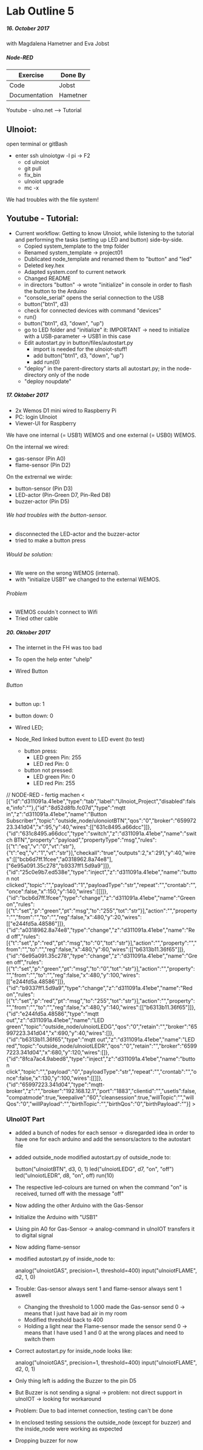 # Lab Outline 5
##### 16. October 2017
with Magdalena Hametner and Eva Jobst

##### Node-RED

| Exercise                | Done By           |
|----------               |-------------      |
| Code                    | Jobst             |
| Documentation           | Hametner          |

Youtube - ulno.net --> Tutorial

## Ulnoiot:
open terminal or gitBash
- enter ssh ulnoiotgw -l pi -> F2
  - cd ulnoiot
  - git pull
  - fix_bin
  - ulnoiot upgrade
  - mc -x

 We had troubles with the file system!

## Youtube - Tutorial:
- Current workflow: Getting to know Ulnoiot, while listening to the tutorial and performing the tasks (setting up LED and button) side-by-side.
  - Copied system_template to the tmp folder
  - Renamed system_template -> project01
  - Dublicated node_template and renamed them to "button" and "led"
  - Deleted key.hex
  - Adapted system.conf to current network
  - Changed README
  - in directors "button" -> wrote "initialize" in console in order to flash the button to the Arduino
  - "console_serial" opens the serial connection to the USB
  - button("btn1", d3)
  - check for connected devices with command "devices"
  - run()
  - button("btn1", d3, "down", "up")
  - go to LED folder and "initialize" it: IMPORTANT -> need to initialize with a USB-parameter -> USB1 in this case
  - Edit autostart.py in button/files/autostart.py
    - import is needed for the ulnoiot-stuff!
    - add button("btn1", d3, "down", "up")
    - add run(0)
  - "deploy" in the parent-directory starts all autostart.py; in the node-directory only of the node
  - "deploy noupdate"

##### 17. Oktober 2017
- 2x Wemos D1 mini wired to Raspberry Pi
- PC: login Ulnoiot
- Viewer-UI for Raspberry

We have one internal (= USB1) WEMOS and one external (= USB0) WEMOS.

On the internal we wired: <kurzes Kabel>
- gas-sensor (Pin A0)
- flame-sensor (Pin D2)

On the extrernal we wirde: <langes Kabel>
- button-sensor (Pin D3)
- LED-actor (Pin-Green D7, Pin-Red D8)
- buzzer-actor (Pin D5)

###### We had troubles with the button-sensor.
- disconnected the LED-actor and the buzzer-actor
- tried to make a button press

###### Would be solution:
- We were on the wrong WEMOS (internal).
- with "initialize USB1" we changed to the external WEMOS.

###### Problem
- WEMOS couldn´t connect to Wifi
- Tried other cable

##### 20. Oktober 2017
- The internet in the FH was too bad
- To open the help enter "uhelp"


- Wired Button

###### Button
- button up: 1
- button down: 0

- Wired LED;
- Node_Red linked button event to LED event (to test)
  - button press:
    - LED green Pin: 255
    - LED red Pin: 0
  - button not pressed:
    - LED green Pin: 0
    - LED red Pin: 255

// NODE-RED - fertig machen
< [{"id":"d311091a.41ebe","type":"tab","label":"Ulnoiot_Project","disabled":false,"info":""},{"id":"8d52d8fb.fc07d","type":"mqtt in","z":"d311091a.41ebe","name":"Button Subscriber","topic":"outside_node/ulonoiotBTN","qos":"0","broker":"65997223.341d04","x":95,"y":40,"wires":[["631c8495.a66dcc"]]},{"id":"631c8495.a66dcc","type":"switch","z":"d311091a.41ebe","name":"switch BTN","property":"payload","propertyType":"msg","rules":[{"t":"eq","v":"0","vt":"str"},{"t":"eq","v":"1","vt":"str"}],"checkall":"true","outputs":2,"x":291,"y":40,"wires":[["bcb6d7ff.1fcee","a0318962.8a74e8"],["6e95a091.35c278","b9337ff1.5d9a9"]]},{"id":"25c0e9b7.ed538e","type":"inject","z":"d311091a.41ebe","name":"button not clicked","topic":"","payload":"1","payloadType":"str","repeat":"","crontab":"","once":false,"x":150,"y":140,"wires":[[]]},{"id":"bcb6d7ff.1fcee","type":"change","z":"d311091a.41ebe","name":"Green on","rules":[{"t":"set","p":"green","pt":"msg","to":"255","tot":"str"}],"action":"","property":"","from":"","to":"","reg":false,"x":480,"y":20,"wires":[["e244fd5a.48586"]]},{"id":"a0318962.8a74e8","type":"change","z":"d311091a.41ebe","name":"Red off","rules":[{"t":"set","p":"red","pt":"msg","to":"0","tot":"str"}],"action":"","property":"","from":"","to":"","reg":false,"x":480,"y":60,"wires":[["b6313b11.36f65"]]},{"id":"6e95a091.35c278","type":"change","z":"d311091a.41ebe","name":"Green off","rules":[{"t":"set","p":"green","pt":"msg","to":"0","tot":"str"}],"action":"","property":"","from":"","to":"","reg":false,"x":480,"y":100,"wires":[["e244fd5a.48586"]]},{"id":"b9337ff1.5d9a9","type":"change","z":"d311091a.41ebe","name":"Red on","rules":[{"t":"set","p":"red","pt":"msg","to":"255","tot":"str"}],"action":"","property":"","from":"","to":"","reg":false,"x":480,"y":140,"wires":[["b6313b11.36f65"]]},{"id":"e244fd5a.48586","type":"mqtt out","z":"d311091a.41ebe","name":"LED green","topic":"outside_node/ulnoiotLEDG","qos":"0","retain":"","broker":"65997223.341d04","x":690,"y":40,"wires":[]},{"id":"b6313b11.36f65","type":"mqtt out","z":"d311091a.41ebe","name":"LED red","topic":"outside_node/ulnoiotLEDR","qos":"0","retain":"","broker":"65997223.341d04","x":680,"y":120,"wires":[]},{"id":"8fca7ac4.9abed8","type":"inject","z":"d311091a.41ebe","name":"button click","topic":"","payload":"0","payloadType":"str","repeat":"","crontab":"","once":false,"x":130,"y":100,"wires":[[]]},{"id":"65997223.341d04","type":"mqtt-broker","z":"","broker":"192.168.12.1","port":"1883","clientid":"","usetls":false,"compatmode":true,"keepalive":"60","cleansession":true,"willTopic":"","willQos":"0","willPayload":"","birthTopic":"","birthQos":"0","birthPayload":""}] >


### UlnoIOT Part
- added a bunch of nodes for each sensor -> disregarded idea in order to have one for each arduino and add the sensors/actors to the autostart file
- added outside_node
  modified autostart.py of outside_node to:


    button("ulnoiotBTN", d3, 0, 1)
    led("ulnoiotLEDG", d7, "on", "off")
    led("ulnoiotLEDR", d8, "on", off)
    run(10)

- The respective led-colours are turned on when the command "on" is received, turned off with the message "off"

- Now adding the other Arduino with the Gas-Sensor
- Initialize the Arduino with "USB1"
- Using pin A0 for Gas-Sensor -> analog-command in ulnoIOT transfers it to digital signal
- Now adding flame-sensor
- modified autostart.py of inside_node to:


    analog("ulnoiotGAS", precision=1, threshold=400)
    input("ulnoiotFLAME", d2, 1, 0)


- Trouble: Gas-sensor always sent 1 and flame-sensor always sent 1 aswell
  - Changing the threshold to 1.000 made the Gas-sensor send 0 -> means that I just have bad air in my room
  - Modified threshold back to 400
  - Holding a light near the Flame-sensor made the sensor send 0 -> means that I have used 1 and 0 at the wrong places and need to switch them

- Correct autostart.py for inside_node looks like:


    analog("ulnoiotGAS", precision=1, threshold=400)
    input("ulnoiotFLAME", d2, 0, 1)  


- Only thing left is adding the Buzzer to the pin D5
- But Buzzer is not sending a signal -> problem: not direct support in ulnoIOT -> looking for workaround
- Problem: Due to bad internet connection, testing can't be done
- In enclosed testing sessions the outside_node (except for buzzer) and the inside_node were working as expected
- Dropping buzzer for now
